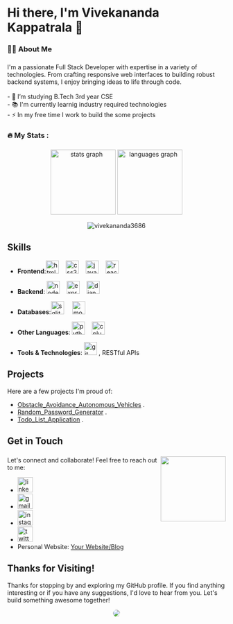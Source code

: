 # Hi there, I'm Vivekananda Kappatrala 👋

###

<h3 align="left">👩‍💻  About Me</h3>

###

<p align="left">I'm a passionate Full Stack Developer with expertise in a variety of technologies. From crafting responsive web interfaces to building robust backend systems, I enjoy bringing ideas to life through code.<br><br>- 🔭 I’m studying B.Tech 3rd year CSE <br>- 📚 I'm currently learnig industry required technologies <br>- ⚡ In my free time I work to build the some projects</p>

###

<h3 align="left">🔥   My Stats :</h3>

###

<div align="center">
  <img src="https://github-readme-stats.vercel.app/api?username=vivekananda3686&hide_title=false&hide_rank=false&show_icons=true&include_all_commits=true&count_private=true&disable_animations=false&theme=dracula&locale=en&hide_border=false" height="150" alt="stats graph"  />
  <img src="https://github-readme-stats.vercel.app/api/top-langs?username=vivekananda3686&locale=en&hide_title=false&layout=compact&card_width=320&langs_count=5&theme=dracula&hide_border=false" height="150" alt="languages graph"  />
  <div>
    <p><img align="center" src="https://github-readme-streak-stats.herokuapp.com/?user=vivekananda3686&hide_title=false&hide_rank=false&show_icons=true&include_all_commits=true&count_private=true&disable_animations=false&theme=dracula&locale=en&hide_border=false" alt="vivekananda3686" /></p>
  </div>
</div>




###

## Skills

- **Frontend**:<img src="https://cdn.jsdelivr.net/gh/devicons/devicon/icons/html5/html5-original.svg" height="30" alt="html5 logo"  />
<img width="12" /><img src="https://cdn.jsdelivr.net/gh/devicons/devicon/icons/css3/css3-original.svg" height="30" alt="css3 logo"  />
  <img width="12" /><img src="https://cdn.jsdelivr.net/gh/devicons/devicon/icons/javascript/javascript-original.svg" height="30" alt="javascript logo"  />
  <img width="12" /><img src="https://cdn.jsdelivr.net/gh/devicons/devicon/icons/react/react-original.svg" height="30" alt="react logo"  />
  <img width="12" />
  
- **Backend**: <img src="https://skillicons.dev/icons?i=nodejs" height="30" alt="nodejs logo"  />
  <img width="12" /><img src="https://skillicons.dev/icons?i=express" height="30" alt="express logo"  />
  <img width="12" /><img src="https://skillicons.dev/icons?i=django" height="30" alt="django logo"  />
  <img width="12" />

- **Databases**:<img src="https://skillicons.dev/icons?i=sqlite" height="30" alt="sqlite logo"  />
  <img width="12" />
  <img src="https://skillicons.dev/icons?i=mongodb" height="30" alt="mongodb logo"  />
  <img width="12" />

- **Other Languages**: <img src="https://skillicons.dev/icons?i=py" height="30" alt="python logo"  />
  <img width="12" /><img src="https://skillicons.dev/icons?i=cpp" height="30" alt="cplusplus logo"  />
  <img width="12" />


- **Tools & Technologies**: <img src="https://skillicons.dev/icons?i=git" height="30" alt="git logo"  />
, RESTful APIs

## Projects

Here are a few projects I'm proud of:

- [Obstacle_Avoidance_Autonomous_Vehicles](https://github.com/vivekananda3686/Obstacle_Avoidance_Autonomous_Vehicles) .
- [Random_Password_Generator](https://github.com/vivekananda3686/Random_Password_Generator) .
- [Todo_List_Application](https://github.com/vivekananda3686/Todo_List_Application) .




## Get in Touch

###

<img align="right" height="150" src="https://i.imgflip.com/65efzo.gif"  />

###
Let's connect and collaborate! Feel free to reach out to me:

- <a href="https://www.linkedin.com/in/vivekananda-kappatrala/"><img src="https://img.shields.io/static/v1?message=LinkedIn&logo=linkedin&label=&color=0077B5&logoColor=white&labelColor=&style=for-the-badge" height="35" alt="linkedin logo"  /></a>
- <a href="vivekananda3686@gmail.com"><img src="https://img.shields.io/static/v1?message=Gmail&logo=gmail&label=&color=D14836&logoColor=white&labelColor=&style=for-the-badge" height="35" alt="gmail logo"  /></a>
-  <a href="https://www.instagram.com/its_me_vivek__nandu/?hl=en"><img src="https://img.shields.io/static/v1?message=Instagram&logo=instagram&label=&color=E4405F&logoColor=white&labelColor=&style=for-the-badge" height="35" alt="instagram logo"  /></a>
- <a href="https://twitter.com/vivekananda3686"><img src="https://img.shields.io/static/v1?message=Twitter&logo=twitter&label=&color=1DA1F2&logoColor=white&labelColor=&style=for-the-badge" height="35" alt="twitter logo"  /></a>
- Personal Website: [Your Website/Blog](personal_website_link)

## Thanks for Visiting!

Thanks for stopping by and exploring my GitHub profile. If you find anything interesting or if you have any suggestions, I'd love to hear from you. Let's build something awesome together!

<!-- Add any additional images or banners to enhance the README -->
<p align="center">
  <img src="https://avatars.githubusercontent.com/u/114124950?v=4" style="border-radius: 50%; alt="Additional Image">
</p>

###
